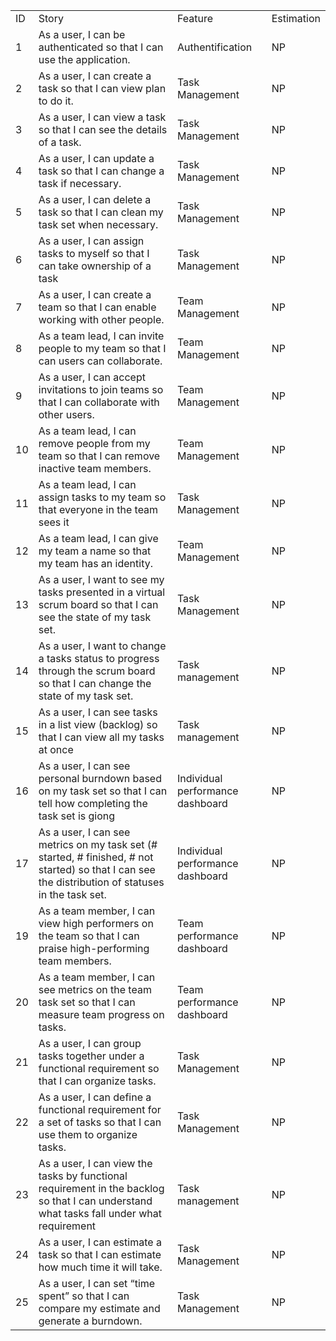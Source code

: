 |    |                                                                                                                                                    |                                  |            | 
|----|----------------------------------------------------------------------------------------------------------------------------------------------------|----------------------------------|------------| 
| ID | Story                                                                                                                                              | Feature                          | Estimation | 
| 1  | As a user, I can be authenticated so that I can use the application.                                                                               | Authentification                 | NP         | 
| 2  | As a user, I can create a task so that I can view plan to do it.                                                                                   | Task Management                  | NP         | 
| 3  | As a user, I can view a task so that I can see the details of a task.                                                                              | Task Management                  | NP         | 
| 4  | As a user, I can update a task so that I can change a task if necessary.                                                                           | Task Management                  | NP         | 
| 5  | As a user, I can delete a task so that I can clean my task set when necessary.                                                                     | Task Management                  | NP         | 
| 6  | As a user, I can assign tasks to myself so that I can take ownership of a task                                                                     | Task Management                  | NP         | 
| 7  | As a user, I can create a team so that I can enable working with other people.                                                                     | Team Management                  | NP         | 
| 8  | As a team lead, I can invite people to my team so that I can users can collaborate.                                                                | Team Management                  | NP         | 
| 9  | As a user, I can accept invitations to join teams so that I can collaborate with other users.                                                      | Team Management                  | NP         | 
| 10 | As a team lead, I can remove people from my team so that I can remove inactive team members.                                                       | Team Management                  | NP         | 
| 11 | As a team lead, I can assign tasks to my team so that everyone in the team sees it                                                                 | Task Management                  | NP         | 
| 12 | As a team lead, I can give my team a name so that my team has an identity.                                                                         | Team Management                  | NP         | 
| 13 | As a user, I want to see my tasks presented in a virtual scrum board so that I can see the state of my task set.                                   | Task Management                  | NP         | 
| 14 | As a user, I want to change a tasks status to progress through the scrum board so that I can change the state of my task set.                      | Task management                  | NP         | 
| 15 | As a user, I can see tasks in a list view (backlog) so that I can view all my tasks at once                                                        | Task management                  | NP         | 
| 16 | As a user, I can see personal burndown based on my task set so that I can tell how completing the task set is giong                                | Individual performance dashboard | NP         | 
| 17 | As a user, I can see metrics on my task set (# started, # finished, # not started) so that I can see the distribution of statuses in the task set. | Individual performance dashboard | NP         | 
| 19 | As a team member, I can view high performers on the team so that I can praise high-performing team members.                                        | Team performance dashboard       | NP         | 
| 20 | As a team member, I can see metrics on the team task set so that I can measure team progress on tasks.                                             | Team performance dashboard       | NP         | 
| 21 | As a user, I can group tasks together under a functional requirement so that I can organize tasks.                                                 | Task Management                  | NP         | 
| 22 | As a user, I can define a functional requirement for a set of tasks so that I can use them to organize tasks.                                      | Task Management                  | NP         | 
| 23 | As a user, I can view the tasks by functional requirement in the backlog so that I can understand what tasks fall under what requirement           | Task management                  | NP         | 
| 24 | As a user, I can estimate a task so that I can estimate how much time it will take.                                                                | Task Management                  | NP         | 
| 25 | As a user, I can set “time spent” so that I can compare my estimate and generate a burndown.                                                       | Task Management                  | NP         | 
